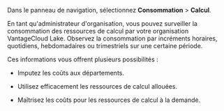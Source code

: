 Dans le panneau de navigation, sélectionnez **Consommation** \> **Calcul**.

En tant qu'administrateur d'organisation, vous pouvez surveiller la consommation des ressources de calcul par votre organisation VantageCloud Lake. Observez la consommation par incréments horaires, quotidiens, hebdomadaires ou trimestriels sur une certaine période.

Ces informations vous offrent plusieurs possibilités :

-   Imputez les coûts aux départements.

-   Utilisez efficacement les ressources de calcul allouées.

-   Maîtrisez les coûts pour les ressources de calcul à la demande.
